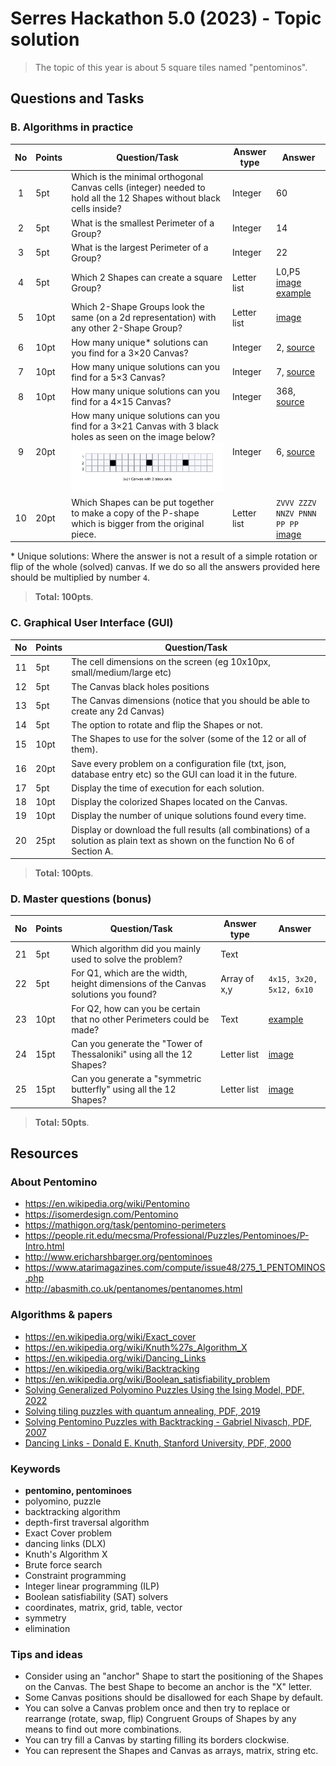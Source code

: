 # Serres Hackathon 5.0 (2023) - Topic solution

> The topic of this year is about 5 square tiles named "pentominos".

## Questions and Tasks
### B. Algorithms in practice

| No   | Points | Question/Task | Answer type | Answer |
| :--: | ------ | ---- | ---- | ---- |
| 1 | 5pt | Which is the minimal orthogonal Canvas cells (integer) needed to hold all the 12 Shapes without black cells inside?  | Integer | 60 |
| 2 | 5pt | What is the smallest Perimeter of a Group?  | Integer | 14 |
| 3 | 5pt | What is the largest Perimeter of a Group?  | Integer | 22 |
| 4 | 5pt | Which 2 Shapes can create a square Group?  | Letter list | L0,P5 [image example](https://static.mathigon.org/cms/2aeb6180e05938d28d8659e07133617d.png) |
| 5 | 10pt | Which 2-Shape Groups look the same (on a 2d representation) with any other 2-Shape Group? | Letter list | [image](https://people.rit.edu/mecsma/Professional/Puzzles/Pentominoes/P-A%20Images/image21.gif) |
| 6 | 10pt | How many unique\* solutions can you find for a 3×20 Canvas? | Integer | 2, [source](https://isomerdesign.com/Pentomino/3x20/index.html) |
| 7 | 10pt | How many unique solutions can you find for a 5×3 Canvas? | Integer | 7, [source](https://isomerdesign.com/Pentomino/5x3/index.html) |
| 8 | 10pt | How many unique solutions can you find for a 4×15 Canvas? | Integer | 368, [source](https://isomerdesign.com/Pentomino/4x15/index.html) |
| 9 | 20pt | How many unique solutions can you find for a 3×21 Canvas with 3 black holes as seen on the image below? !["3x21 Canvas with 3 black holes"](../images/canvas_3x21_3_black.png) | Integer | 6, [source](https://isomerdesign.com/Pentomino/3x21d) |
| 10 | 20pt | Which Shapes can be put together to make a copy of the P-shape which is bigger from the original piece. | Letter list | `ZVVV ZZZV NNZV PNNN PP PP` [image](https://people.rit.edu/mecsma/Professional/Puzzles/Pentominoes/P-A%20Images/image23.gif) |

\* Unique solutions: Where the answer is not a result of a simple rotation or flip of the whole (solved) canvas. If we do so all the answers provided here should be multiplied by number `4`.

> **Total: 100pts**.

### C. Graphical User Interface (GUI)

| No   | Points | Question/Task |
| :--: | ------ | ------------- |
| 11 | 5pt  | The cell dimensions on the screen (eg 10x10px, small/medium/large etc) |
| 12 | 5pt  | The Canvas black holes positions |
| 13 | 5pt  | The Canvas dimensions (notice that you should be able to create any 2d Canvas) |
| 14 | 5pt  | The option to rotate and flip the Shapes or not. |
| 15 | 10pt | The Shapes to use for the solver (some of the 12 or all of them). |
| 16 | 20pt | Save every problem on a configuration file (txt, json, database entry etc) so the GUI can load it in the future. |
| 17 | 5pt | Display the time of execution for each solution. |
| 18 | 10pt | Display the colorized Shapes located on the Canvas. |
| 19 | 10pt | Display the number of unique solutions found every time. |
| 20 | 25pt | Display or download the full results (all combinations) of a solution as plain text as shown on the function No 6 of Section A. |

> **Total: 100pts**.

### D. Master questions (bonus)

| No   | Points | Question/Task | Answer type | Answer |
| :--: | ------ | ---- | ---- | ---- |
| 21 | 5pt | Which algorithm did you mainly used to solve the problem?  | Text |  |
| 22 | 5pt | For Q1, which are the width, height dimensions of the Canvas solutions you found?  | Array of x,y | `4x15, 3x20, 5x12, 6x10` |
| 23 | 10pt | For Q2, how can you be certain that no other Perimeters could be made?  | Text | [example](https://mathigon.org/task/pentomino-perimeters) |
| 24 | 15pt | Can you generate the "Tower of Thessaloniki" using all the 12 Shapes? | Letter list | [image](http://www.mayhematics.com/d/d5z11.jpg) |
| 25 | 15pt | Can you generate a "symmetric butterfly" using all the 12 Shapes? | Letter list | [image](https://static.mathigon.org/cms/9f72086094ef665bcec8b61988499b73.png) |

> **Total: 50pts**.

## Resources

### About Pentomino

- https://en.wikipedia.org/wiki/Pentomino
- https://isomerdesign.com/Pentomino
- https://mathigon.org/task/pentomino-perimeters
- https://people.rit.edu/mecsma/Professional/Puzzles/Pentominoes/P-Intro.html
- http://www.ericharshbarger.org/pentominoes
- https://www.atarimagazines.com/compute/issue48/275_1_PENTOMINOS.php
- http://abasmith.co.uk/pentanomes/pentanomes.html

### Algorithms & papers

- https://en.wikipedia.org/wiki/Exact_cover
- https://en.wikipedia.org/wiki/Knuth%27s_Algorithm_X
- https://en.wikipedia.org/wiki/Dancing_Links
- https://en.wikipedia.org/wiki/Backtracking
- https://en.wikipedia.org/wiki/Boolean_satisfiability_problem
- [Solving Generalized Polyomino Puzzles Using the Ising Model, PDF, 2022](https://pdfs.semanticscholar.org/b5eb/f6d28ab1b25e6be59d302e5fe92262af5772.pdf)
- [Solving tiling puzzles with quantum annealing, PDF, 2019](https://arxiv.org/pdf/1904.01770.pdf)
- [Solving Pentomino Puzzles with Backtracking - Gabriel Nivasch, PDF, 2007](https://www.cs.brandeis.edu/~storer/JimPuzzles/PACK/Pentominoes/LINKS/PentominoesNivasch.pdf)
- [Dancing Links - Donald E. Knuth, Stanford University, PDF, 2000](https://arxiv.org/pdf/cs/0011047.pdf)

### Keywords

- **pentomino, pentominoes**
- polyomino, puzzle
- backtracking algorithm
- depth-first traversal algorithm
- Exact Cover problem
- dancing links (DLX)
- Knuth's Algorithm X
- Brute force search
- Constraint programming
- Integer linear programming (ILP)
- Boolean satisfiability (SAT) solvers
- coordinates, matrix, grid, table, vector
- symmetry
- elimination

### Tips and ideas

- Consider using an "anchor" Shape to start the positioning of the Shapes on the Canvas. The best Shape to become an anchor is the "X" letter.
- Some Canvas positions should be disallowed for each Shape by default.
- You can solve a Canvas problem once and then try to replace or rearrange (rotate, swap, flip) Congruent Groups of Shapes by any means to find out more combinations.
- You can try fill a Canvas by starting filling its borders clockwise.
- You can represent the Shapes and Canvas as arrays, matrix, string etc.
